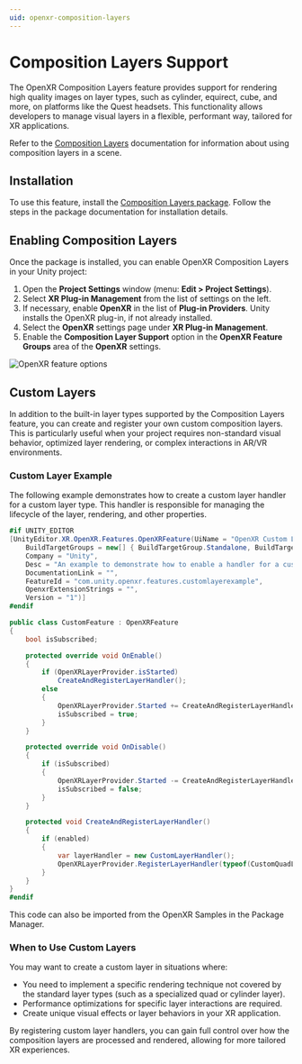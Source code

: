 ```yaml
---
uid: openxr-composition-layers
---
```

# Composition Layers Support

The OpenXR Composition Layers feature provides support for rendering high quality images on layer types, such as cylinder, equirect, cube, and more, on platforms like the Quest headsets.
This functionality allows developers to manage visual layers in a flexible, performant way, tailored for XR applications.

Refer to the [Composition Layers](https://docs.unity3d.com/Packages/com.unity.xr.compositionlayers@latest) documentation for information about using composition layers in a scene.

## Installation
To use this feature, install the [Composition Layers package](https://docs.unity3d.com/Packages/com.unity.xr.compositionlayers@1.0/manual/index.html). Follow the steps in the package documentation for installation details.

## Enabling Composition Layers
Once the package is installed, you can enable OpenXR Composition Layers in your Unity project:

1. Open the **Project Settings** window (menu: **Edit > Project Settings**).
2. Select **XR Plug-in Management** from the list of settings on the left.
3. If necessary, enable **OpenXR** in the list of **Plug-in Providers**. Unity installs the OpenXR plug-in, if not already installed.
4. Select the **OpenXR** settings page under **XR Plug-in Management**.
5. Enable the **Composition Layer Support** option in the **OpenXR Feature Groups** area of the **OpenXR** settings.

![OpenXR feature options](../../images/openxr-features.png)

## Custom Layers
In addition to the built-in layer types supported by the Composition Layers feature, you can create and register your own custom composition layers. This is particularly useful when your project requires non-standard visual behavior, optimized layer rendering, or complex interactions in AR/VR environments.

### Custom Layer Example
The following example demonstrates how to create a custom layer handler for a custom layer type. This handler is responsible for managing the lifecycle of the layer, rendering, and other properties.

```c#
#if UNITY_EDITOR
[UnityEditor.XR.OpenXR.Features.OpenXRFeature(UiName = "OpenXR Custom Layer Handler Example",
    BuildTargetGroups = new[] { BuildTargetGroup.Standalone, BuildTargetGroup.WSA, BuildTargetGroup.Android },
    Company = "Unity",
    Desc = "An example to demonstrate how to enable a handler for a customized composition layer type.",
    DocumentationLink = "",
    FeatureId = "com.unity.openxr.features.customlayerexample",
    OpenxrExtensionStrings = "",
    Version = "1")]
#endif

public class CustomFeature : OpenXRFeature
{
    bool isSubscribed;

    protected override void OnEnable()
    {
        if (OpenXRLayerProvider.isStarted)
            CreateAndRegisterLayerHandler();
        else
        {
            OpenXRLayerProvider.Started += CreateAndRegisterLayerHandler;
            isSubscribed = true;
        }
    }

    protected override void OnDisable()
    {
        if (isSubscribed)
        {
            OpenXRLayerProvider.Started -= CreateAndRegisterLayerHandler;
            isSubscribed = false;
        }
    }

    protected void CreateAndRegisterLayerHandler()
    {
        if (enabled)
        {
            var layerHandler = new CustomLayerHandler();
            OpenXRLayerProvider.RegisterLayerHandler(typeof(CustomQuadLayerData), layerHandler);
        }
    }
}
#endif
```

This code can also be imported from the OpenXR Samples in the Package Manager.

### When to Use Custom Layers
You may want to create a custom layer in situations where:

- You need to implement a specific rendering technique not covered by the standard layer types (such as a specialized quad or cylinder layer).
- Performance optimizations for specific layer interactions are required.
- Create unique visual effects or layer behaviors in your XR application.

By registering custom layer handlers, you can gain full control over how the composition layers are processed and rendered, allowing for more tailored XR experiences.